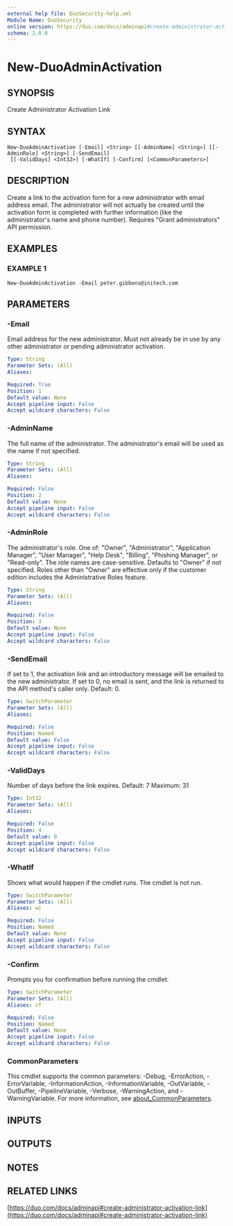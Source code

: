 ```yaml
---
external help file: DuoSecurity-help.xml
Module Name: DuoSecurity
online version: https://duo.com/docs/adminapi#create-administrator-activation-link
schema: 2.0.0
---
```


# New-DuoAdminActivation

## SYNOPSIS
Create Administrator Activation Link

## SYNTAX

```
New-DuoAdminActivation [-Email] <String> [[-AdminName] <String>] [[-AdminRole] <String>] [-SendEmail]
 [[-ValidDays] <Int32>] [-WhatIf] [-Confirm] [<CommonParameters>]
```

## DESCRIPTION
Create a link to the activation form for a new administrator with email address email.
The administrator will not actually be created until the activation form is completed with further information (like the administrator's name and phone number).
Requires "Grant administrators" API permission.

## EXAMPLES

### EXAMPLE 1
```
New-DuoAdminActivation -Email peter.gibbons@initech.com
```

## PARAMETERS

### -Email
Email address for the new administrator.
Must not already be in use by any other administrator or pending administrator activation.

```yaml
Type: String
Parameter Sets: (All)
Aliases:

Required: True
Position: 1
Default value: None
Accept pipeline input: False
Accept wildcard characters: False
```

### -AdminName
The full name of the administrator.
The administrator's email will be used as the name if not specified.

```yaml
Type: String
Parameter Sets: (All)
Aliases:

Required: False
Position: 2
Default value: None
Accept pipeline input: False
Accept wildcard characters: False
```

### -AdminRole
The administrator's role.
One of: "Owner", "Administrator", "Application Manager", "User Manager", "Help Desk", "Billing", "Phishing Manager", or "Read-only".
The role names are case-sensitive.
Defaults to "Owner" if not specified.
Roles other than "Owner" are effective only if the customer edition includes the Administrative Roles feature.

```yaml
Type: String
Parameter Sets: (All)
Aliases:

Required: False
Position: 3
Default value: None
Accept pipeline input: False
Accept wildcard characters: False
```

### -SendEmail
If set to 1, the activation link and an introductory message will be emailed to the new administrator.
If set to 0, no email is sent, and the link is returned to the API method's caller only.
Default: 0.

```yaml
Type: SwitchParameter
Parameter Sets: (All)
Aliases:

Required: False
Position: Named
Default value: False
Accept pipeline input: False
Accept wildcard characters: False
```

### -ValidDays
Number of days before the link expires.
Default: 7 Maximum: 31

```yaml
Type: Int32
Parameter Sets: (All)
Aliases:

Required: False
Position: 4
Default value: 0
Accept pipeline input: False
Accept wildcard characters: False
```

### -WhatIf
Shows what would happen if the cmdlet runs.
The cmdlet is not run.

```yaml
Type: SwitchParameter
Parameter Sets: (All)
Aliases: wi

Required: False
Position: Named
Default value: None
Accept pipeline input: False
Accept wildcard characters: False
```

### -Confirm
Prompts you for confirmation before running the cmdlet.

```yaml
Type: SwitchParameter
Parameter Sets: (All)
Aliases: cf

Required: False
Position: Named
Default value: None
Accept pipeline input: False
Accept wildcard characters: False
```

### CommonParameters
This cmdlet supports the common parameters: -Debug, -ErrorAction, -ErrorVariable, -InformationAction, -InformationVariable, -OutVariable, -OutBuffer, -PipelineVariable, -Verbose, -WarningAction, and -WarningVariable. For more information, see [about_CommonParameters](http://go.microsoft.com/fwlink/?LinkID=113216).

## INPUTS

## OUTPUTS

## NOTES

## RELATED LINKS

[https://duo.com/docs/adminapi#create-administrator-activation-link](https://duo.com/docs/adminapi#create-administrator-activation-link)

